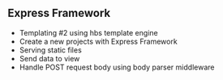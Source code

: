 ## Express Framework 
- Templating #2 using hbs template engine
- Create a new projects with Express Framework
- Serving static files
- Send data to view
- Handle POST request body using body parser middleware
